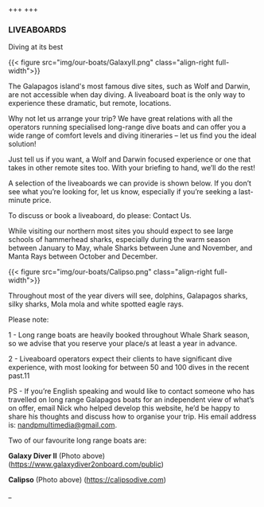 +++
+++

### LIVEABOARDS

<span class="strapline">Diving at its best </span>


{{< figure src="img/our-boats/GalaxyII.png" class="align-right full-width">}}

The Galapagos island's most famous dive sites, such as Wolf and Darwin, are not accessible when day diving. A liveaboard boat is the only way to experience these dramatic, but remote, locations.

Why not let us arrange your trip?  We have great relations with all the operators running specialised long-range dive boats and can offer you a wide range of comfort levels and diving itineraries – let us find you the ideal solution!

Just tell us if you want, a Wolf and Darwin focused experience or one that takes in other remote sites too.  With your briefing to hand, we’ll do the rest!

A selection of the liveaboards we can provide is shown below. If you don’t see what you’re looking for, let us know, especially if you’re seeking a last-minute price.

To discuss or book a liveaboard, do please: Contact Us.

While visiting our northern most sites you should expect to see large schools of hammerhead sharks, especially during the warm season between January to May, whale Sharks between June and November, and Manta Rays between October and December. 

{{< figure src="img/our-boats/Calipso.png" class="align-right full-width">}}

Throughout most of the year divers will see, dolphins, Galapagos sharks, silky sharks, Mola mola and white spotted eagle rays.

Please note:

1 - Long range boats are heavily booked throughout Whale Shark season, so we advise that you reserve your place/s at least a year in advance. 

2 - Liveaboard operators expect their clients to have significant dive experience, with most looking for between 50 and 100 dives in the recent past.11 

PS - If you’re English speaking and would like to contact someone who has travelled on long range Galapagos boats for an independent view of what’s on offer, email Nick who helped develop this website, he’d be happy to share his thoughts and discuss how to organise your trip. His email address is: nandpmultimedia@gmail.com.

Two of our favourite long range boats are:

**Galaxy Diver II** (Photo above)
(https://www.galaxydiver2onboard.com/public)


**Calipso** (Photo above)
(https://calipsodive.com)

_